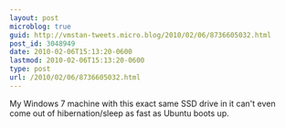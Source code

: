 ```yaml
---
layout: post
microblog: true
guid: http://vmstan-tweets.micro.blog/2010/02/06/8736605032.html
post_id: 3048949
date: 2010-02-06T15:13:20-0600
lastmod: 2010-02-06T15:13:20-0600
type: post
url: /2010/02/06/8736605032.html
---
```

My Windows 7 machine with this exact same SSD drive in it can't even come out of hibernation/sleep as fast as Ubuntu boots up.
